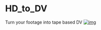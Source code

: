 # HD_to_DV
Turn your footage into tape based DV
[![img](https://img.youtube.com/vi/wl_WrKfJp1E/0.jpg)](https://youtu.be/wl_WrKfJp1E)
